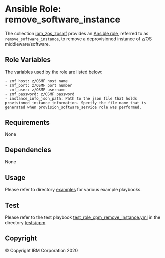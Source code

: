 # Ansible Role: remove_software_instance

The collection [ibm_zos_zosmf](../../README.md) provides an [Ansible role](https://docs.ansible.com/ansible/latest/user_guide/playbooks_reuse_roles.html), referred to as `remove_software_instance`, to remove a deprovisioned instance of z/OS middleware/software.

## Role Variables

The variables used by the role are listed below:

    - zmf_host: z/OSMF host name
    - zmf_port: z/OSMF port number
    - zmf_user: z/OSMF username
    - zmf_password: z/OSMF password
    - instance_info_json_path: Path to the json file that holds provisioned instance information. Specify the file name that is generated when provision_software_service role was performed.

## Requirements

None

## Dependencies

None

## Usage

Please refer to directory [examples](../examples/README.md) for various example playbooks.

## Test

Please refer to the test playbook [test_role_cpm_remove_instance.yml](../tests/cpm/test_role_cpm_remove_instance.yml) in the directory [tests/cpm](../tests/cpm/README.md).

## Copyright

© Copyright IBM Corporation 2020
